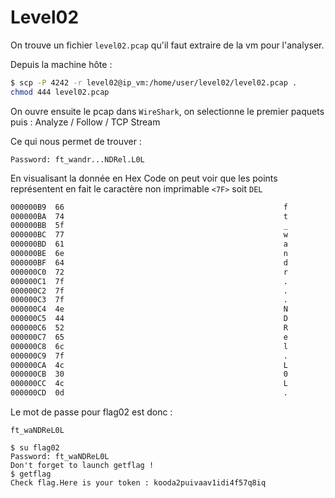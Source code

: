 # Level02

On trouve un fichier <code>level02.pcap</code> qu'il faut extraire de la vm pour l'analyser.

Depuis la machine hôte :

```bash
$ scp -P 4242 -r level02@ip_vm:/home/user/level02/level02.pcap .
chmod 444 level02.pcap
```

On ouvre ensuite le pcap dans <code>WireShark</code>, on selectionne le premier paquets puis : Analyze / Follow / TCP Stream

Ce qui nous permet de trouver :

<code>Password: ft_wandr...NDRel.L0L</code>

En visualisant la donnée en Hex Code on peut voir que les points représentent en fait le caractère non imprimable <code><7F></code> soit <code>DEL</code>

```bash
000000B9  66                                                 f
000000BA  74                                                 t
000000BB  5f                                                 _
000000BC  77                                                 w
000000BD  61                                                 a
000000BE  6e                                                 n
000000BF  64                                                 d
000000C0  72                                                 r
000000C1  7f                                                 .
000000C2  7f                                                 .
000000C3  7f                                                 .
000000C4  4e                                                 N
000000C5  44                                                 D
000000C6  52                                                 R
000000C7  65                                                 e
000000C8  6c                                                 l
000000C9  7f                                                 .
000000CA  4c                                                 L
000000CB  30                                                 0
000000CC  4c                                                 L
000000CD  0d                                                 .
```

Le mot de passe pour flag02 est donc :

<code>ft_waNDReL0L</code>

```shell
$ su flag02
Password: ft_waNDReL0L
Don't forget to launch getflag !
$ getflag
Check flag.Here is your token : kooda2puivaav1idi4f57q8iq
```
